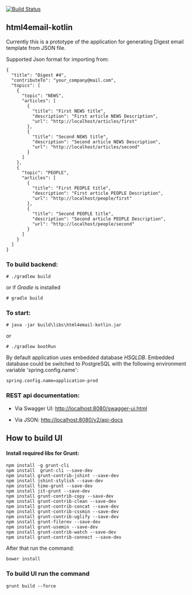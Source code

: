 [![Build Status](https://drone.io/github.com/oneils/html4email/status.png)](https://drone.io/github.com/oneils/html4email/latest)

## html4email-kotlin  ##
Currently this is a prototype of the application for generating Digest email template from JSON file.

Supported Json format for importing from:
```
{
  "title": "Digest #4",
  "contributeTo": "your_company@mail.com",
  "topics": [
    {
      "topic": "NEWS",
      "articles": [
        {
          "title": "First NEWS title",
          "description": "First article NEWS Description",
          "url": "http://localhost/articles/first"
        },
        {
          "title": "Second NEWS title",
          "description": "Second article NEWS Description",
          "url": "http://localhost/articles/second"
        }
      ]
    },
    {
      "topic": "PEOPLE",
      "articles": [
        {
          "title": "First PEOPLE title",
          "description": "First article PEOPLE Description",
          "url": "http://localhost/people/first"
        },
        {
          "title": "Second PEOPLE title",
          "description": "Second article PEOPLE Description",
          "url": "http://localhost/people/second"
        }
      ]
    }
  ]
}
```

### To build backend:  ###

    # ./gradlew build

or if _Gradle_ is installed

    # gradle build

### To start:  ###

    # java -jar build\libs\html4email-kotlin.jar

or

    # ./gradlew bootRun


By default application uses embedded database *HSQLDB*. Embedded database could be switched to PostgreSQL with the
following environment variable 'spring.config.name':
 ```
 spring.config.name=application-prod
 ```

### REST api documentation: ###

* Via Swagger UI:
<http://localhost:8080/swagger-ui.html>

* Via JSON:
<http://localhost:8080/v2/api-docs>

## How to build UI

#### Install required libs for Grunt:
```
npm install -g grunt-cli
npm install  grunt-cli --save-dev
npm install grunt-contrib-jshint --save-dev
npm install jshint-stylish --save-dev
npm install time-grunt --save-dev
npm install jit-grunt --save-dev
npm install grunt-contrib-copy --save-dev
npm install grunt-contrib-clean --save-dev
npm install grunt-contrib-concat --save-dev
npm install grunt-contrib-cssmin --save-dev
npm install grunt-contrib-uglify --save-dev
npm install grunt-filerev --save-dev
npm install grunt-usemin --save-dev
npm install grunt-contrib-watch --save-dev
npm install grunt-contrib-connect --save-dev
```

After that run the command:
```
bower install
```

### To build UI run the command
```
grunt build --force
```

